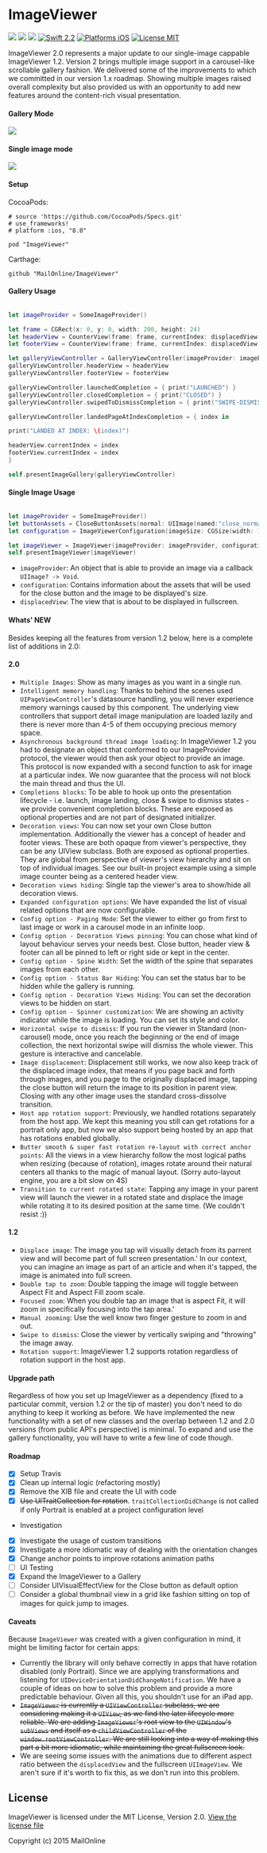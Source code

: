 # ImageViewer

<a href="https://github.com/Carthage/Carthage"><img src="https://img.shields.io/badge/Carthage-compatible-4BC51D.svg?style=flat"></a>
<a href="https://github.com/cocoapods/cocoapods"><img src="https://img.shields.io/cocoapods/v/ImageViewer.svg"></a>
![](https://travis-ci.org/MailOnline/ImageViewer.svg?branch=master)
[![Swift 2.2](https://img.shields.io/badge/Swift-2.2-orange.svg?style=flat)](https://developer.apple.com/swift/)
[![Platforms iOS](https://img.shields.io/badge/Platforms-iOS-lightgray.svg?style=flat)](https://developer.apple.com/swift/)
[![License MIT](https://img.shields.io/badge/License-MIT-lightgrey.svg?style=flat)](https://opensource.org/licenses/MIT)

ImageViewer 2.0 represents a major update to our single-image cappable ImageViewer 1.2. Version 2 brings multiple image support in a carousel-like scrollable gallery fashion. We delivered some of the improvements to which we committed in our version 1.x roadmap.
Showing multiple images raised overall complexity but also provided us with an opportunity to add new features around the content-rich visual presentation. 

#### Gallery Mode

![](Documentation/gallery.gif)


#### Single image mode

![](Documentation/single.gif)

#### Setup

CocoaPods:

```
# source 'https://github.com/CocoaPods/Specs.git'
# use_frameworks!
# platform :ios, "8.0"

pod "ImageViewer"
```

Carthage:

```
github "MailOnline/ImageViewer"
```

#### Gallery Usage

```swift

let imageProvider = SomeImageProvider()

let frame = CGRect(x: 0, y: 0, width: 200, height: 24)
let headerView = CounterView(frame: frame, currentIndex: displacedView.tag, count: images.count)
let footerView = CounterView(frame: frame, currentIndex: displacedView.tag, count: images.count)

let galleryViewController = GalleryViewController(imageProvider: imageProvider, displacedView: displacedView, imageCount: images.count, startIndex: displacedView.tag)
galleryViewController.headerView = headerView
galleryViewController.footerView = footerView

galleryViewController.launchedCompletion = { print("LAUNCHED") }
galleryViewController.closedCompletion = { print("CLOSED") }
galleryViewController.swipedToDismissCompletion = { print("SWIPE-DISMISSED") }

galleryViewController.landedPageAtIndexCompletion = { index in

print("LANDED AT INDEX: \(index)")

headerView.currentIndex = index
footerView.currentIndex = index
}

self.presentImageGallery(galleryViewController)

```
#### Single Image Usage

```swift

let imageProvider = SomeImageProvider()
let buttonAssets = CloseButtonAssets(normal: UIImage(named:"close_normal")!, highlighted: UIImage(named: "close_highlighted"))
let configuration = ImageViewerConfiguration(imageSize: CGSize(width: 10, height: 10), closeButtonAssets: buttonAssets)

let imageViewer = ImageViewer(imageProvider: imageProvider, configuration: configuration, displacedView: sender)
self.presentImageViewer(imageViewer)

```

* `imageProvider`: An object that is able to provide an image via a callback `UIImage? -> Void`.
* `configuration`: Contains information about the assets that will be used for the close button and the image to be displayed's size.
* `displacedView`: The view that is about to be displayed in fullscreen. 


#### Whats' NEW

Besides keeping all the features from version 1.2 below, here is a complete list of additions in 2.0:

#### 2.0

* `Multiple Images`: Show as many images as you want in a single run.
* `Intelligent memory handling`: Thanks to behind the scenes used `UIPageViewController`'s datasource handling, you will never experience memory warnings caused by this component. The underlying view controllers that support detail image manipulation are loaded lazily and there is never more than 4-5 of them occupying precious memory space.
* `Asynchronous background thread image loading`: In ImageViewer 1.2 you had to designate an object that conformed to our ImageProvider protocol, the viewer would then ask your object to provide an image. This protocol is now expanded with a second function to ask for image at a particular index. We now guarantee that the process will not block the main thread and thus the UI.   
* `Completions blocks`: To be able to hook up onto the presentation lifecycle - i.e. launch, image landing, close & swipe to dismiss states - we provide convenient completion blocks. These are exposed as optional properties and are not part of designated initializer.
* `Decoration views`: You can now set your own Close button implementation. Additionally the viewer has a concept of header and footer views. These are both opaque from viewer's perspective, they can be any UIView subclass. Both are exposed as optional properties. They are global from perspective of viewer's view hierarchy and sit on top of individual images. See our built-in project example using a simple image counter being as a centered header view. 
* `Decoration views hiding`: Single tap the viewer's area to show/hide all decoration views.
* `Expanded configuration options`: We have expanded the list of visual related options that are now configurable.
* `Config option - Paging Mode`: Set the viewer to either go from first to last image or work in a carousel mode in an infinite loop.
* `Config option - Decoration Views pinning`: You can chose what kind of layout behaviour serves your needs best. Close button, header view & footer can all be pinned to left or right side or kept in the center.
* `Config option - Spine Width`: Set the width of the spine that separates images from each other.
* `Config option - Status Bar Hiding`: You can set the status bar to be hidden while the gallery is running.
* `Config option - Decoration Views Hiding`: You can set the decoration views to be hidden on start.
* `Config option - Spinner customization`: We are showing an activity indicator while the image is loading. You can set its style and color.
* `Horizontal swipe to dismiss`: If you run the viewer in Standard (non-carousel) mode, once you reach the beginning or the end of image collection, the next horizontal swipe will dismiss the whole viewer. This gesture is interactive and cancelable.
* `Image displacement`: Displacement still works, we now also keep track of the displaced image index, that means if you page back and forth through images, and you page to the originally displaced image, tapping the close button will return the image to its position in parent view. Closing with any other image uses the standard cross-dissolve transition.
* `Host app rotation support`: Previously, we handled rotations separately from the host app. We kept this meaning you still can get rotations for a portrait only app, but now we also support being hosted by an app that has rotations enabled globally.
* `Butter smooth & super fast rotation re-layout with correct anchor points`: All the views in a view hierarchy follow the most logical paths when resizing (because of rotation), images rotate around their natural centers all thanks to the magic of manual layout. (Sorry auto-layout engine, you are a bit slow on 4S) 
* `Transition to current rotated state`: Tapping any image in your parent view will launch the viewer in a rotated state and displace the image while rotating it to its desired position at the same time. (We couldn't resist :)) 

#### 1.2

* `Displace image`: The image you tap will visually detach from its parrent view and will become part of full screen presentation.'  In our context, you can imagine an image as part of an article and when it's tapped, the image is animated into full screen.
* `Double tap to zoom`: Double tapping the image will toggle between Aspect Fit and Aspect Fill zoom scale.
* `Focused zoom`: When you double tap an image that is aspect Fit, it will zoom in specifically focusing into the tap area.'
* `Manual zooming`: Use the well know two finger gesture to zoom in and out.
* `Swipe to dismiss`: Close the viewer by vertically swiping and "throwing" the image away.
* `Rotation support`: ImageViewer 1.2 supports rotation regardless of rotation support in the host app. 


#### Upgrade path

Regardless of how you set up ImageViewer as a dependency (fixed to a particular commit, version 1.2 or the tip of master) you don't need to do anything to keep it working as before. We have implemented the new functionality with a set of new classes and the overlap between 1.2 and 2.0 versions (from public API's perspective) is minimal.
To expand and use the gallery functionality, you will have to write a few line of code though.



#### Roadmap 

- [X] Setup Travis
- [X] Clean up internal logic (refactoring mostly)
- [X] Remove the XIB file and create the UI with code
- [X] ~~Use UITraitCollection for rotation~~. `traitCollectionDidChange` is not called if only Portrait is enabled at a project configuration level
- Investigation
 - [X] Investigate the usage of custom transitions
 - [X] Investigate a more idiomatic way of dealing with the orientation changes
- [X] Change anchor points to improve rotations animation paths   
- [ ] UI Testing
- [X] Expand the ImageViewer to a Gallery
- [ ] Consider UIVisualEffectView for the Close button as default option 
- [ ] Consider a global thumbnail view in a grid like fashion sitting on top of images for quick jump to images.

#### Caveats

Because `ImageViewer` was created with a given configuration in mind, it might be limiting factor for certain apps:

* Currently the library will only behave correctly in apps that have rotation disabled (only Portrait). Since we are applying transformations and listening for `UIDeviceOrientationDidChangeNotification`. We have a couple of ideas on how to solve this problem and provide a more predictable behaviour. Given all this,  you shouldn't use for an iPad app.
* ~~`ImageViewer` is currently a `UIViewController` subclass, we are considering making it a `UIView`, as we find the later lifecycle more reliable. We are adding `ImageViewer`'s root view to the `UIWindow`'s `subViews` and itself as a `childViewController` of the `window.rootViewController`. We are still looking into a way of making this part a bit more idiomatic, while maintaining the great fullscreen look.~~ 
* We are seeing some issues with the animations due to different aspect ratio between the `displacedView` and the fullscreen `UIImageView`. We aren't sure if it's worth to fix this, as we don't run into this problem.


## License
ImageViewer is licensed under the MIT License, Version 2.0. [View the license file](LICENSE)

Copyright (c) 2015 MailOnline
